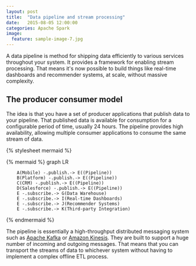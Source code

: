 ```yaml
---
layout: post
title:  "Data pipeline and stream processing"
date:   2015-08-05 12:00:00
categories: Apache Spark
image:
  feature: sample-image-7.jpg
---
```

A data pipeline is method for shipping data efficiently to various services throughout your system. It provides a framework for enabling stream processing. That means it's now possible to build things like real-time dashboards and recommender systems, at scale, without massive complexity.   

## The producer consumer model

The idea is that you have a set of producer applications that publish data to your pipeline. That published data is available for consumption for a configurable period of time, usually 24 hours. The pipeline provides high availability, allowing multiple consumer applications to consume the same stream of data. 

{% stylesheet mermaid %}

{% mermaid %}
        graph LR
 
        A(Mobile) -.publish.-> E((Pipeline)) 
        B(Platform) -.publish.-> E((Pipeline))
        C(CRM) -.publish.-> E((Pipeline)) 
        D(Salesforce) -.publish.-> E((Pipeline))
        E -.subscribe.-> G(Data Warehouse)
        E -.subscribe.-> I(Real-time Dashboards)
        E -.subscribe.-> J(Recommender Systems)
        E -.subscribe.-> K(Third-party Integration)
{% endmermaid %}


The pipeline is essentially a high-throughput distributed messaging system such as [Apache Kafka](http://kafka.apache.org/) or  [Amazon Kinesis](https://aws.amazon.com/kinesis/). They are built to support a huge number of incoming and outgoing messages. That means that you can transport the streams of data to whichever system without having to implement a complex offline ETL process.
